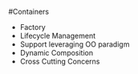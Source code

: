 #Containers

* Factory
* Lifecycle Management 
* Support leveraging OO paradigm
* Dynamic Composition
* Cross Cutting Concerns

